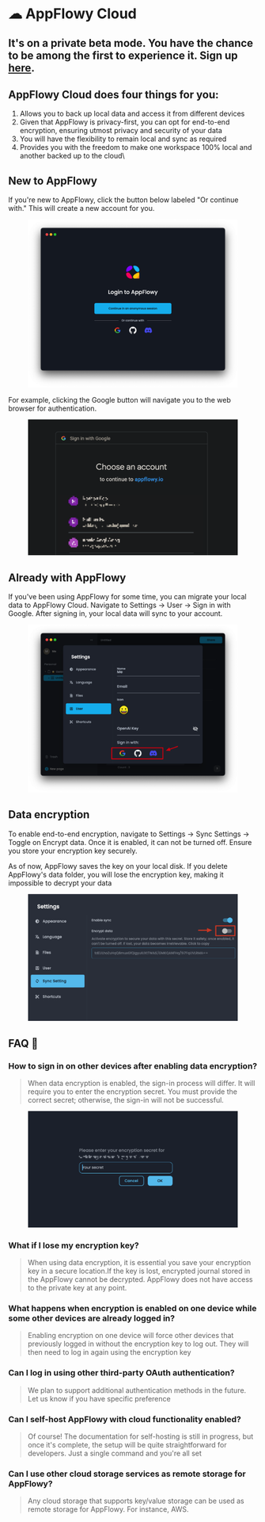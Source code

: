 # ☁ AppFlowy Cloud

## It's on a private beta mode. You have the chance to be among the first to experience it. Sign up [here](https://survey.appflowy.io/private-beta).



## AppFlowy Cloud does four things for you:&#x20;

1. Allows you to back up local data and access it from different devices&#x20;
2. Given that AppFlowy is privacy-first, you can opt for end-to-end encryption, ensuring utmost privacy and security of your data&#x20;
3. You will have the flexibility to remain local and sync as required&#x20;
4. Provides you with the freedom to make one workspace 100% local and another backed up to the cloud\


## New to AppFlowy

If you're new to AppFlowy, click the button below labeled "Or continue with." This will create a new account for you.

<div align="center">

<figure><img src="../../.gitbook/assets/image (34).png" alt=""><figcaption></figcaption></figure>

</div>

For example, clicking the Google button will navigate you to the web browser for authentication.



<figure><img src="../../.gitbook/assets/image (35).png" alt=""><figcaption></figcaption></figure>



## Already with AppFlowy

If you've been using AppFlowy for some time, you can migrate your local data to AppFlowy Cloud. Navigate to Settings -> User -> Sign in with Google. After signing in, your local data will sync to your account.

<figure><img src="../../.gitbook/assets/image (36).png" alt=""><figcaption></figcaption></figure>

## Data encryption

To enable end-to-end encryption, navigate to Settings -> Sync Settings -> Toggle on Encrypt data. Once it is enabled, it can not be turned off. Ensure you store your encryption key securely.&#x20;

As of now, AppFlowy saves the key on your local disk. If you delete AppFlowy's data folder, you will lose the encryption key, making it impossible to decrypt your data

<figure><img src="../../.gitbook/assets/image (1).png" alt=""><figcaption></figcaption></figure>



## FAQ 🤔

### How to sign in on other devices after enabling data encryption?

> When data encryption is enabled, the sign-in process will differ. It will require you to enter the encryption secret. You must provide the correct secret; otherwise, the sign-in will not be successful.

<figure><img src="../../.gitbook/assets/image (33).png" alt=""><figcaption></figcaption></figure>

### What if I lose my encryption key? <a href="#what-if-i-lose-my-encryption-key" id="what-if-i-lose-my-encryption-key"></a>

> When using data encryption, it is essential you save your encryption key in a secure location.If the key is lost, encrypted journal stored in the AppFlowy cannot be decrypted. AppFlowy does not have access to the private key at any point.

### What happens when encryption is enabled on one device while some other devices are already logged in?

> Enabling encryption on one device will force other devices that previously logged in without the encryption key to log out. They will then need to log in again using the encryption key

### Can I log in using other third-party OAuth authentication?

> We plan to support additional authentication methods in the future. Let us know if you have specific preference

### Can I self-host AppFlowy with cloud functionality enabled?

> Of course! The documentation for self-hosting is still in progress, but once it's complete, the setup will be quite straightforward for developers. Just a single command and you're all set

### Can I use other cloud storage services as remote storage for AppFlowy?

> Any cloud storage that supports key/value storage can be used as remote storage for AppFlowy. For instance, AWS.&#x20;

